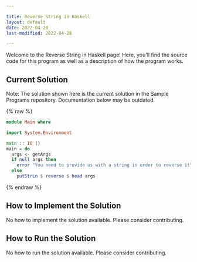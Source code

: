 ```yaml
---

title: Reverse String in Haskell
layout: default
date: 2022-04-28
last-modified: 2022-04-28

---
```


Welcome to the Reverse String in Haskell page! Here, you'll find the source code for this program as well as a description of how the program works.

## Current Solution

Note: The solution shown here is the current solution in the Sample Programs repository. Documentation below may be outdated.

{% raw %}

```Haskell
module Main where

import System.Environment

main :: IO ()
main = do
  args <- getArgs
  if null args then
    error "You need to provide us with a string in order to reverse it"
  else
    putStrLn $ reverse $ head args

```

{% endraw %}

## How to Implement the Solution

No how to implement the solution available. Please consider contributing.

## How to Run the Solution

No how to run the solution available. Please consider contributing.